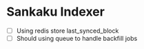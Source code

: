 # Sankaku Indexer

- [ ] Using redis store last_synced_block
- [ ] Should using queue to handle backfill jobs
